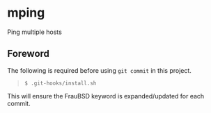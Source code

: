 [//]: # ($FrauBSD: mping/README.md 2018-06-17 22:59:31 +0000 freebsdfrau $)

# mping

Ping multiple hosts

## Foreword

The following is required before using `git commit` in this project.

> `$ .git-hooks/install.sh`

This will ensure the FrauBSD keyword is expanded/updated for each commit.

